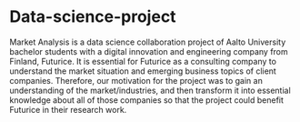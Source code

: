 # Data-science-project
Market Analysis is a data science collaboration project of Aalto University bachelor students with a digital innovation and engineering company from Finland, Futurice. 
It is essential for Futurice as a consulting company to understand the market situation and emerging business topics of client companies. 
Therefore, our motivation for the project was to gain an understanding of the market/industries, and then transform it into essential knowledge about all of those companies so that the project could benefit Futurice in their research work.

